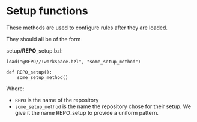 # Setup functions

These methods are used to configure rules after they are loaded.

They should all be of the form

setup/**REPO**_setup.bzl:

```starlark
load("@REPO//:workspace.bzl", "some_setup_method")

def REPO_setup():
    some_setup_method()
```

Where:

-   `REPO` is the name of the repository
-   `some_setup_method` is the name the repository chose for their setup. We
    give it the name REPO_setup to provide a uniform pattern.
